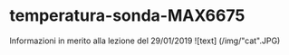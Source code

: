 # temperatura-sonda-MAX6675
Informazioni in merito alla lezione del 29/01/2019
![text] (/img/"cat".JPG)


